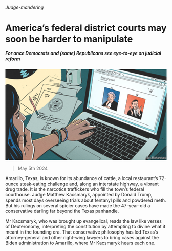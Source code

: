 ###### Judge-mandering

# America’s federal district courts may soon be harder to manipulate 

##### For once Democrats and (some) Republicans see eye-to-eye on judicial reform 

![image](images/20240511_USD001.jpg) 

> May 5th 2024 

Amarillo, Texas, is known for its abundance of cattle, a local restaurant’s 72-ounce steak-eating challenge and, along an interstate highway, a vibrant drug trade. It is the narcotics traffickers who fill the town’s federal courthouse. Judge Matthew Kacsmaryk, appointed by Donald Trump, spends most days overseeing trials about fentanyl pills and powdered meth. But his rulings on several spicier cases have made the 47-year-old a conservative darling far beyond the Texas panhandle.

Mr Kacsmaryk, who was brought up evangelical, reads the law like verses of Deuteronomy, interpreting the constitution by attempting to divine what it meant in the founding era. That conservative philosophy has led Texas’s attorney-general and other right-wing lawyers to bring cases against the Biden administration to Amarillo, where Mr Kacsmaryk hears each one. 

